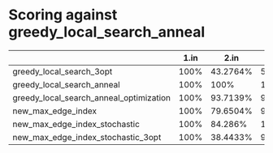 # Scoring against greedy_local_search_anneal

| | 1.in | 2.in | 3.in | 4.in | eucledian_fair_salesman_large.in | eucledian_large.in | eucledian_not_regular_only_large.in | eucledian_regular_large.in | eucledian_very_small.in | fair_salesman_p50_large.in | fair_salesman_p50_medium.in | fair_salesman_p50_very_small.in | fair_salesman_p70_large.in | fair_salesman_p70_medium.in | not_regular_only_p20_large.in | not_regular_only_p20_medium.in | not_regular_only_p20_very_small.in | not_regular_only_p40_large.in | not_regular_only_p40_medium.in | not_regular_only_p80_large.in | not_regular_only_p80_medium.in | regular_large.in | regular_very_small.in | whirl_large.in |
| --- | --- | --- | --- | --- | --- | --- | --- | --- | --- | --- | --- | --- | --- | --- | --- | --- | --- | --- | --- | --- | --- | --- | --- | --- |
| greedy_local_search_3opt|  100% |  43.2764% |  57.2431% |  58.6994% |  30.9782% |  32.4162% |  0% |  32.8226% |  100% |  20.6711% |  24.7348% |  100% |  25.3835% |  56.5832% |  0% |  67.7377% |  100% |  17.8808% |  32.9315% |  -nan% |  23.3064% |  20.2546% |  100% |  100% |
| greedy_local_search_anneal|  100% |  100% |  100% |  100% |  100% |  100% |  -nan% |  100% |  100% |  100% |  100% |  100% |  100% |  100% |  -nan% |  100% |  100% |  100% |  100% |  -nan% |  100% |  100% |  100% |  100% |
| greedy_local_search_anneal_optimization|  100% |  93.7139% |  99.6609% |  99.0548% |  100% |  100% |  -nan% |  99.8073% |  100% |  97.6924% |  90.5939% |  100% |  99.066% |  100% |  -nan% |  100% |  100% |  94.0997% |  100% |  -nan% |  100% |  96.8602% |  100% |  100% |
| new_max_edge_index|  100% |  79.6504% |  99.8371% |  100.018% |  101.986% |  100.693% |  -0% |  100.231% |  100% |  120.786% |  93.2278% |  100% |  136.064% |  100% |  -0% |  100% |  100% |  103.978% |  100% |  -0% |  100% |  100% |  100% |  100% |
| new_max_edge_index_stochastic|  100% |  84.286% |  100% |  100.316% |  100% |  101.053% |  -nan% |  100.231% |  100% |  97.6924% |  100% |  100% |  inf% |  100% |  -nan% |  100.651% |  100% |  103.978% |  100% |  -nan% |  100% |  100% |  100% |  100% |
| new_max_edge_index_stochastic_3opt|  100% |  38.4433% |  99.7768% |  100.018% |  100.244% |  100.496% |  -nan% |  99.8073% |  100% |  118.07% |  93.2278% |  100% |  inf% |  100% |  -nan% |  100% |  100% |  103.787% |  100% |  -nan% |  100% |  103.196% |  100% |  100% |
